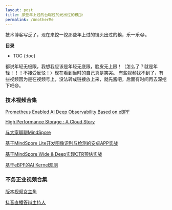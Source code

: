 ```yaml
---
layout: post
title: 那些年上过的台曝过的光出过的糗🤦‍♀️
permalink: /AnotherMe
---
```


技术博客写乏了，现在来挖一挖那些年上过的镜头出过的糗，乐一乐😂。

**目录**

* TOC
{:toc}

都说年轻无极限，我想我应该是年轻无底限，脸皮无上限！（怎么了？就是年轻！！！不接受反驳！）现在看到当时的自己真是笑哭。
有些视频找不到了，有些视频因为是在视频号上，没法转成链接放上来，就先酱吧，后面有时间再去深挖下吧😄。

### 技术视频合集
[Prometheus Enabled AI Deep Observability Based on eBPF](https://www.youtube.com/watch?v=g6B8vh1DKEs&list=PLbzoR-pLrL6rm6j0ZQ5m9niWyrzFJlKLH&index=170)

[High Performance Storage : A Cloud Story](https://www.itdks.com/Home/Course/detail?id=10588)

[与大家聊聊MindSpore](https://www.bilibili.com/video/BV1Tv411t74v?p=3)

[基于MindSpore Lite开发图像识别与检测的安卓APP实战](https://www.bilibili.com/video/BV1dA411L7Lg?from=search&seid=7520848711139392166)

[基于MindSpore Wide & Deep实现CTR预估实战](https://www.bilibili.com/video/BV1CV411y7oj?from=search&seid=7520848711139392166)

[基于eBPF的AI Kernel观测](https://www.bilibili.com/video/BV1uT4y1g7o7?from=search&seid=6876083994468176031)

### 不务正业视频合集
[版本视频女主角](https://www.bilibili.com/video/BV17D4y1S7KV?from=search&seid=15868802168743508440)

[抖音直播答辩主持人](https://www.bilibili.com/video/BV1GA411x7cD?from=search&seid=2010982415714311237)


